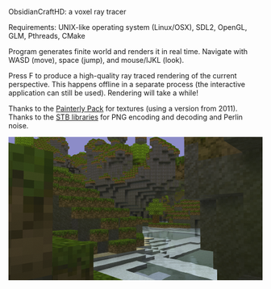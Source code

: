 ObsidianCraftHD: a voxel ray tracer

Requirements: UNIX-like operating system (Linux/OSX), SDL2, OpenGL, GLM, Pthreads, CMake

Program generates finite world and renders it in real time.
Navigate with WASD (move), space (jump), and mouse/IJKL (look).

Press F to produce a high-quality ray traced rendering of the current perspective. This happens
offline in a separate process (the interactive application can still be used). Rendering will take a while!

Thanks to the [Painterly Pack](http://painterlypack.net/) for textures (using a version from 2011).
Thanks to the [STB libraries](https://github.com/nothings/stb) for PNG encoding and decoding and Perlin noise.

![A sample render](https://raw.githubusercontent.com/brian-kelley/ObsidianCraftHD/master/sample.png)

